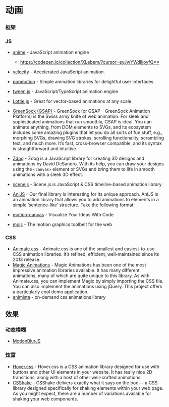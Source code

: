 # 动画


### 框架

### JS

- [anime](https://github.com/juliangarnier/anime) - JavaScript animation engine

  - https://codepen.io/collection/XLebem/?cursor=eyJwYWdlIjoyfQ==

- [velocity](https://github.com/julianshapiro/velocity) - Accelerated JavaScript animation.
- [popmotion](https://github.com/popmotion/popmotion) - Simple animation libraries for delightful user interfaces
- [tween.js](https://github.com/tweenjs/tween.js) - JavaScript/TypeScript animation engine
- [Lottie.js](https://airbnb.io/lottie/#/) - Great for vector-based animations at any scale
- [GreenSock (GSAP)](https://greensock.com/) - GreenSock (or GSAP – GreenSock Animation Platform) is the Swiss army knife of web animation. For sleek and sophisticated animations that run smoothly, GSAP is ideal. You can animate anything, from DOM elements to SVGs, and its ecosystem includes some amazing plugins that let you do all sorts of fun stuff, e.g., morphing SVGs, drawing SVG strokes, scrolling functionality, scrambling text, and much more. It’s fast, cross-browser compatible, and its syntax is straightforward and intuitive.
- [Zdog](https://zzz.dog/) - Zdog is a JavaScript library for creating 3D designs and animations by David DeSandro. With its help, you can draw your designs using the `<canvas>` element or SVGs and bring them to life in smooth animations with a sleek 3D effect.
- [scenejs](https://github.com/daybrush/scenejs) - Scene.js is JavaScript & CSS timeline-based animation library
- [AniJS](http://anijs.github.io/) - Our final library is interesting for its unique approach. AniJS is an animation library that allows you to add animations to elements in a simple ‘sentence-like’ structure. Take the following format:
- [motion-canvas](https://github.com/motion-canvas/motion-canvas) - Visualize Your Ideas With Code
- [mojs](https://github.com/mojs) - The motion graphics toolbelt for the web

### CSS

- [Animate.css](https://animate.style/) - Animate.css is one of the smallest and easiest-to-use CSS animation libraries. It’s refined, efficient, well-maintained since its 2013 release.
- [Magic Animations](https://www.minimamente.com/project/magic/) - Magic Animations has been one of the most impressive animation libraries available. It has many different animations, many of which are quite unique to this library. As with Animate.css, you can implement Magic by simply importing the CSS file. You can also implement the animations using jQuery. This project offers a particularly cool demo application.
- [animista](https://animista.net/) - on-demand css animations library


## 效果

### 动态模糊

- [MotionBlurJS](https://github.com/Adir-SL/MotionBlurJS)

### 炫富

- [Hover.css](http://ianlunn.github.io/Hover/) - Hover.css is a CSS animation library designed for use with buttons and other UI elements in your website. It has really nice 2D transitions, along with a host of other well-crafted animations.
- [CSShake](http://elrumordelaluz.github.io/csshake/#1) - CSShake delivers exactly what it says on the box — a CSS library designed specifically for shaking elements within your web page. As you might expect, there are a number of variations available for shaking your web components.
